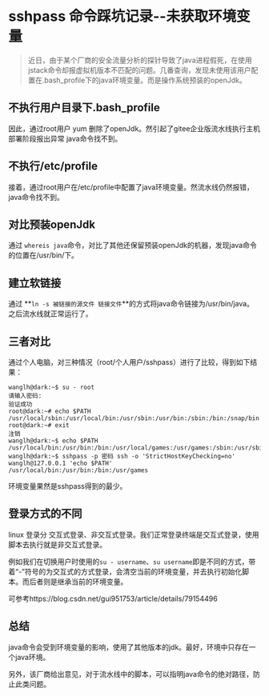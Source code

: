 # sshpass 命令踩坑记录--未获取环境变量

> 近日，由于某个厂商的安全流量分析的探针导致了java进程假死，在使用jstack命令却报虚拟机版本不匹配的问题。几番查询，发现未使用该用户配置在.bash_profile下的java环境变量。而是操作系统预装的openJdk。

## 不执行用户目录下.bash_profile
因此，通过root用户 yum 删除了openJdk。然引起了gitee企业版流水线执行主机部署阶段报出异常 java命令找不到。

## 不执行/etc/profile

接着，通过root用户在/etc/profile中配置了java环境变量。然流水线仍然报错，java命令找不到。

## 对比预装openJdk

通过 `whereis java`命令，对比了其他还保留预装openJdk的机器，发现java命令的位置在/usr/bin/下。

## 建立软链接

通过 **`ln -s 被链接的源文件 链接文件`**的方式将java命令链接为/usr/bin/java。之后流水线就正常运行了。



## 三者对比

通过个人电脑，对三种情况（root/个人用户/sshpass）进行了比较，得到如下结果：

```shell
wanglh@dark:~$ su - root
请输入密码:
验证成功
root@dark:~# echo $PATH
/usr/local/sbin:/usr/local/bin:/usr/sbin:/usr/bin:/sbin:/bin:/snap/bin
root@dark:~# exit
注销
wanglh@dark:~$ echo $PATH
/usr/local/bin:/usr/bin:/bin:/usr/local/games:/usr/games:/sbin:/usr/sbin:/snap/bin
wanglh@dark:~$ sshpass -p 密码 ssh -o 'StrictHostKeyChecking=no' wanglh@127.0.0.1 'echo $PATH'
/usr/local/bin:/usr/bin:/bin:/usr/games

```

环境变量果然是sshpass得到的最少。

## 登录方式的不同

linux 登录分 交互式登录、非交互式登录。我们正常登录终端是交互式登录，使用脚本去执行就是非交互式登录。

例如我们在切换用户时使用的`su - username`、`su username`即是不同的方式，带着“-”符号的为交互式的方式登录，会清空当前的环境变量，并去执行初始化脚本。而后者则是继承当前的环境变量。

可参考https://blog.csdn.net/gui951753/article/details/79154496

## 总结

java命令会受到环境变量的影响，使用了其他版本的jdk。最好，环境中只存在一个java环境。

另外，该厂商给出意见，对于流水线中的脚本，可以指明java命令的绝对路径，防止此类问题。
